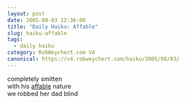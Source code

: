 ```yaml
---
layout: post
date: 2005-08-03 12:36:00
title: "Daily Haiku: Affable"
slug: haiku-affable
tags:
  - daily haiku
category: RobWeychert.com V4
canonical: https://v4.robweychert.com/haiku/2005/08/03/
---
```


completely smitten  
with his [affable](http://dictionary.reference.com/wordoftheday/archive/2005/08/03.html) nature  
we robbed her dad blind